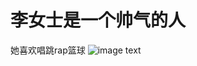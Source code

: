 # 李女士是一个帅气的人
她喜欢唱跳rap篮球
![image text](https://pic4.zhimg.com/80/v2-14c931a13054f41687961ca36b2d701b_720w.webp)
